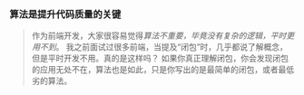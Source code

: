 ### 算法是提升代码质量的关键

> 作为前端开发，大家很容易觉得*算法不重要，毕竟没有复杂的逻辑，平时更用不到*。
> 我之前面试过很多前端，当提及“闭包”时，几乎都说了解概念，但是平时开发不用。真的是这样吗？
> 如果你真正理解闭包，你会发现闭包的应用无处不在，算法也是如此，只是你写出的是最简单的闭包，或者最低劣的算法。
> 